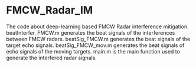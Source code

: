 # FMCW_Radar_IM
The code about deep-learning based FMCW Radar interference mitigation.
beatInterfer_FMCW.m generates the beat signals of the interferences between FMCW radars.
beatSig_FMCW.m generates the beat signals of the target echo signals.
beatSig_FMCW_mov.m generates the beat signals of echo signals of the moving targets.
main.m is the main function used to generate the interfered radar signals.
